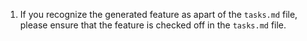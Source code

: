 1. If you recognize the generated feature as apart of the `tasks.md` file, please ensure that the feature is checked off in the `tasks.md` file.

